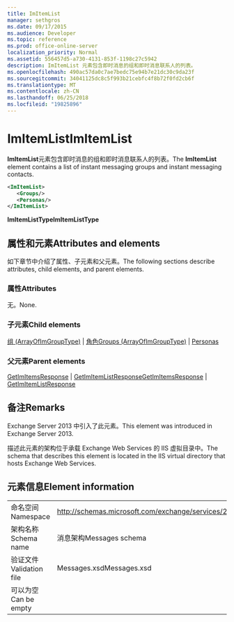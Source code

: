 ```yaml
---
title: ImItemList
manager: sethgros
ms.date: 09/17/2015
ms.audience: Developer
ms.topic: reference
ms.prod: office-online-server
localization_priority: Normal
ms.assetid: 556457d5-a730-4131-853f-1198c27c5942
description: ImItemList 元素包含即时消息的组和即时消息联系人的列表。
ms.openlocfilehash: 490ac57da0c7ae7bedc75e94b7e21dc30c9da23f
ms.sourcegitcommit: 34041125dc8c5f993b21cebfc4f8b72f0fd2cb6f
ms.translationtype: MT
ms.contentlocale: zh-CN
ms.lasthandoff: 06/25/2018
ms.locfileid: "19825896"
---
```

# <a name="imitemlist"></a><span data-ttu-id="7d312-103">ImItemList</span><span class="sxs-lookup"><span data-stu-id="7d312-103">ImItemList</span></span>

<span data-ttu-id="7d312-104">**ImItemList**元素包含即时消息的组和即时消息联系人的列表。</span><span class="sxs-lookup"><span data-stu-id="7d312-104">The **ImItemList** element contains a list of instant messaging groups and instant messaging contacts.</span></span> 
  
```XML
<ImItemList>
   <Groups/>
   <Personas/>
</ImItemList>
```

 <span data-ttu-id="7d312-105">**ImItemListType**</span><span class="sxs-lookup"><span data-stu-id="7d312-105">**ImItemListType**</span></span>
## <a name="attributes-and-elements"></a><span data-ttu-id="7d312-106">属性和元素</span><span class="sxs-lookup"><span data-stu-id="7d312-106">Attributes and elements</span></span>

<span data-ttu-id="7d312-107">如下章节中介绍了属性、子元素和父元素。</span><span class="sxs-lookup"><span data-stu-id="7d312-107">The following sections describe attributes, child elements, and parent elements.</span></span>
  
### <a name="attributes"></a><span data-ttu-id="7d312-108">属性</span><span class="sxs-lookup"><span data-stu-id="7d312-108">Attributes</span></span>

<span data-ttu-id="7d312-109">无。</span><span class="sxs-lookup"><span data-stu-id="7d312-109">None.</span></span>
  
### <a name="child-elements"></a><span data-ttu-id="7d312-110">子元素</span><span class="sxs-lookup"><span data-stu-id="7d312-110">Child elements</span></span>

<span data-ttu-id="7d312-111">[组 (ArrayOfImGroupType)](groups-arrayofimgrouptype.md) | [角色](personas-ex15websvcsotherref.md)</span><span class="sxs-lookup"><span data-stu-id="7d312-111">[Groups (ArrayOfImGroupType)](groups-arrayofimgrouptype.md) | [Personas](personas-ex15websvcsotherref.md)</span></span>
  
### <a name="parent-elements"></a><span data-ttu-id="7d312-112">父元素</span><span class="sxs-lookup"><span data-stu-id="7d312-112">Parent elements</span></span>

<span data-ttu-id="7d312-113">[GetImItemsResponse](getimitemsresponse.md) | [GetImItemListResponse](getimitemlistresponse.md)</span><span class="sxs-lookup"><span data-stu-id="7d312-113">[GetImItemsResponse](getimitemsresponse.md) | [GetImItemListResponse](getimitemlistresponse.md)</span></span>
  
## <a name="remarks"></a><span data-ttu-id="7d312-114">备注</span><span class="sxs-lookup"><span data-stu-id="7d312-114">Remarks</span></span>

<span data-ttu-id="7d312-115">Exchange Server 2013 中引入了此元素。</span><span class="sxs-lookup"><span data-stu-id="7d312-115">This element was introduced in Exchange Server 2013.</span></span>
  
<span data-ttu-id="7d312-116">描述此元素的架构位于承载 Exchange Web Services 的 IIS 虚拟目录中。</span><span class="sxs-lookup"><span data-stu-id="7d312-116">The schema that describes this element is located in the IIS virtual directory that hosts Exchange Web Services.</span></span>
  
## <a name="element-information"></a><span data-ttu-id="7d312-117">元素信息</span><span class="sxs-lookup"><span data-stu-id="7d312-117">Element information</span></span>

|||
|:-----|:-----|
|<span data-ttu-id="7d312-118">命名空间</span><span class="sxs-lookup"><span data-stu-id="7d312-118">Namespace</span></span>  <br/> |http://schemas.microsoft.com/exchange/services/2006/messages  <br/> |
|<span data-ttu-id="7d312-119">架构名称</span><span class="sxs-lookup"><span data-stu-id="7d312-119">Schema name</span></span>  <br/> |<span data-ttu-id="7d312-120">消息架构</span><span class="sxs-lookup"><span data-stu-id="7d312-120">Messages schema</span></span>  <br/> |
|<span data-ttu-id="7d312-121">验证文件</span><span class="sxs-lookup"><span data-stu-id="7d312-121">Validation file</span></span>  <br/> |<span data-ttu-id="7d312-122">Messages.xsd</span><span class="sxs-lookup"><span data-stu-id="7d312-122">Messages.xsd</span></span>  <br/> |
|<span data-ttu-id="7d312-123">可以为空</span><span class="sxs-lookup"><span data-stu-id="7d312-123">Can be empty</span></span>  <br/> ||
   


